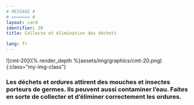 ```yaml
---
# MESSAGE #
# ======= #
layout: card
identifier: 20
title: Collecte et élimination des déchets

lang: fr
---
```


![cmt-20]({% render_depth %}assets/img/graphics/cmt-20.png){:class="my-img-class"}

### Les déchets et ordures attirent des mouches et insectes porteurs de germes. Ils peuvent aussi contaminer l’eau. Faites en sorte de collecter et d’éliminer correctement les ordures.

